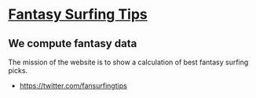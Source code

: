 # [Fantasy Surfing Tips](https://fantasysurfingtips.com/)

## We compute fantasy data

The mission of the website is to show a calculation of best fantasy surfing picks.


* https://twitter.com/fansurfingtips
